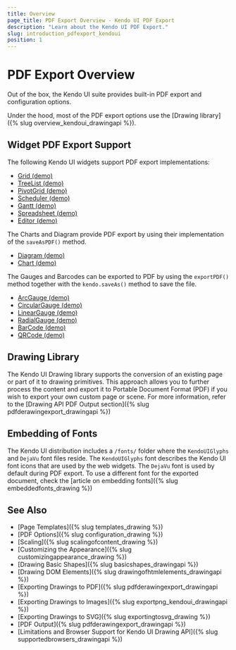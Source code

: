 ```yaml
---
title: Overview
page_title: PDF Export Overview - Kendo UI PDF Export
description: "Learn about the Kendo UI PDF Export."
slug: introduction_pdfexport_kendoui
position: 1
---
```


# PDF Export Overview

Out of the box, the Kendo UI suite provides built-in PDF export and configuration options.

Under the hood, most of the PDF export options use the [Drawing library]({% slug overview_kendoui_drawingapi %}).

## Widget PDF Export Support

The following Kendo UI widgets support PDF export implementations:
* [Grid (demo)](https://demos.telerik.com/kendo-ui/grid/pdf-export)
* [TreeList (demo)](https://demos.telerik.com/kendo-ui/treelist/pdf-export)
* [PivotGrid (demo)](https://demos.telerik.com/kendo-ui/pivotgrid/pdf-export)
* [Scheduler (demo)](https://demos.telerik.com/kendo-ui/scheduler/pdf-export)
* [Gantt (demo)](https://demos.telerik.com/kendo-ui/gantt/pdf-export)
* [Spreadsheet (demo)](https://demos.telerik.com/kendo-ui/spreadsheet/index)
* [Editor (demo)](https://demos.telerik.com/kendo-ui/editor/pdf-export)

The Charts and Diagram provide PDF export by using their implementation of the `saveAsPDF()` method.
* [Diagram (demo)](https://demos.telerik.com/kendo-ui/diagram/pdf-export)
* [Chart (demo)](https://demos.telerik.com/kendo-ui/chart-api/pdf-export)

The Gauges and Barcodes can be exported to PDF by using the `exportPDF()` method together with the `kendo.saveAs()` method to save the file.
* [ArcGauge (demo)](https://demos.telerik.com/kendo-ui/arc-gauge/export)
* [CircularGauge (demo)](https://demos.telerik.com/kendo-ui/circular-gauge/export)
* [LinearGauge (demo)](https://demos.telerik.com/kendo-ui/linear-gauge/export)
* [RadialGauge (demo)](https://demos.telerik.com/kendo-ui/radial-gauge/export)
* [BarCode (demo)](/api/javascript/dataviz/ui/barcode/methods/exportpdf)
* [QRCode (demo)](/api/javascript/dataviz/ui/qrcode/methods/exportpdf)

## Drawing Library

The Kendo UI Drawing library supports the conversion of an existing page or part of it to drawing primitives. This approach allows you to further process the content and export it to Portable Document Format (PDF) if you wish to export your own custom page or scene. For more information, refer to the [Drawing API PDF Output section]({% slug pdfderawingexport_drawingapi %})

## Embedding of Fonts

The Kendo UI distribution includes a `/fonts/` folder where the `KendoUIGlyphs` and `DejaVu` font files reside. The `KendoUIGlyphs` font describes the Kendo UI font icons that are used by the web widgets. The `DejaVu` font is used by default during PDF export. To use a different font for the exported document, check the [article on embedding fonts]({% slug embeddedfonts_drawing %})

## See Also

* [Page Templates]({% slug templates_drawing %})
* [PDF Options]({% slug configuration_drawing %})
* [Scaling]({% slug scalingofcontent_drawing %})
* [Customizing the Appearance]({% slug customizingappearance_drawing %})
* [Drawing Basic Shapes]({% slug basicshapes_drawingapi %})
* [Drawing DOM Elements]({% slug drawingofhtmlelements_drawingapi %})
* [Exporting Drawings to PDF]({% slug pdfderawingexport_drawingapi %})
* [Exporting Drawings to Images]({% slug exportpng_kendoui_drawingapi %})
* [Exporting Drawings to SVG]({% slug exportingtosvg_drawing %})
* [PDF Output]({% slug pdfderawingexport_drawingapi %})
* [Limitations and Browser Support for Kendo UI Drawing API]({% slug supportedbrowsers_drawingapi %})
